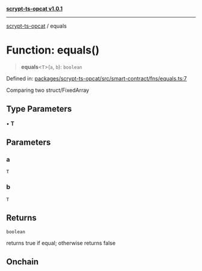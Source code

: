 [**scrypt-ts-opcat v1.0.1**](../README.md)

***

[scrypt-ts-opcat](../README.md) / equals

# Function: equals()

> **equals**\<`T`\>(`a`, `b`): `boolean`

Defined in: [packages/scrypt-ts-opcat/src/smart-contract/fns/equals.ts:7](https://github.com/OPCAT-Labs/ts-tools/blob/2cea47af983eceafde930347ac310f78dee140a3/packages/scrypt-ts-opcat/src/smart-contract/fns/equals.ts#L7)

Comparing two struct/FixedArray

## Type Parameters

• **T**

## Parameters

### a

`T`

### b

`T`

## Returns

`boolean`

returns true if equal; otherwise returns false

## Onchain
